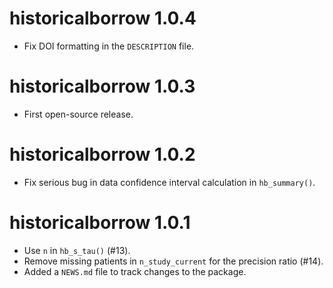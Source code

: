 # historicalborrow 1.0.4

* Fix DOI formatting in the `DESCRIPTION` file.

# historicalborrow 1.0.3

* First open-source release.

# historicalborrow 1.0.2

* Fix serious bug in data confidence interval calculation in `hb_summary()`.

# historicalborrow 1.0.1

* Use `n` in `hb_s_tau()` (#13).
* Remove missing patients in `n_study_current` for the precision ratio (#14).
* Added a `NEWS.md` file to track changes to the package.
